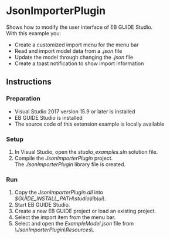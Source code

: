 # JsonImporterPlugin


Shows how to modify the user interface of EB GUIDE Studio.\
With this example you:
* Create a customized import menu for the menu bar 
* Read and import model data from a _.json_ file
* Update the model through changing the _.json_ file
* Create a toast notification to show import information

## Instructions

### Preparation

* Visual Studio 2017 version 15.9 or later is installed
* EB GUIDE Studio is installed
* The source code of this extension example is locally available

### Setup

1. In Visual Studio, open the _studio\_examples.sln_ solution file.
2. Compile the _JsonImporterPlugin_ project.\
The _JsonImporterPlugin_ library file is created. 

### Run

1. Copy the _JsonImporterPlugin.dll_ into _$GUIDE_INSTALL_PATH\\studio\\lib\\ui\\_.
2. Start EB GUIDE Studio.
3. Create a new EB GUIDE project or load an existing project.
4. Select the import item from the menu bar.
5. Select and open the _ExampleModel.json_ file from _\\JsonImporterPlugin\\Resources\\_.
